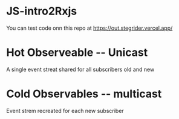 # JS-intro2Rxjs

You can test code onn this repo at
https://out.stegrider.vercel.app/



# Hot Observeable -- Unicast
A single event streat shared for all subscribers old and new 

# Cold Observables -- multicast
Event strem recreated for each new subscriber


